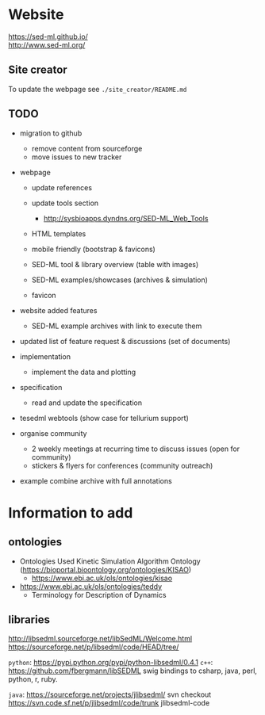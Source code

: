 # Website 
https://sed-ml.github.io/  
http://www.sed-ml.org/

## Site creator
To update the webpage see `./site_creator/README.md`

## TODO
* migration to github
    * remove content from sourceforge
    * move issues to new tracker

* webpage
    * update references
    * update tools section
        * http://sysbioapps.dyndns.org/SED-ML_Web_Tools

    * HTML templates
    * mobile friendly (bootstrap & favicons)
    * SED-ML tool & library overview (table with images)
    * SED-ML examples/showcases (archives & simulation)
    * favicon
* website added features
    * SED-ML example archives with link to execute them
    
* updated list of feature request & discussions (set of documents)

* implementation
    * implement the data and plotting

* specification
    * read and update the specification

* tesedml webtools (show case for tellurium support)

* organise community
    * 2 weekly meetings at recurring time to discuss issues (open for community)
    * stickers & flyers for conferences (community outreach)

* example combine archive with full annotations
    

# Information to add
## ontologies
* Ontologies Used Kinetic Simulation Algorithm Ontology (https://bioportal.bioontology.org/ontologies/KISAO)
    * https://www.ebi.ac.uk/ols/ontologies/kisao
* https://www.ebi.ac.uk/ols/ontologies/teddy
    * Terminology for Description of Dynamics
    
## libraries
http://libsedml.sourceforge.net/libSedML/Welcome.html  
https://sourceforge.net/p/libsedml/code/HEAD/tree/

`python`: https://pypi.python.org/pypi/python-libsedml/0.4.1
`c++`: https://github.com/fbergmann/libSEDML
swig bindings to csharp, java, perl, python, r, ruby.

`java`: https://sourceforge.net/projects/jlibsedml/
svn checkout https://svn.code.sf.net/p/jlibsedml/code/trunk jlibsedml-code
